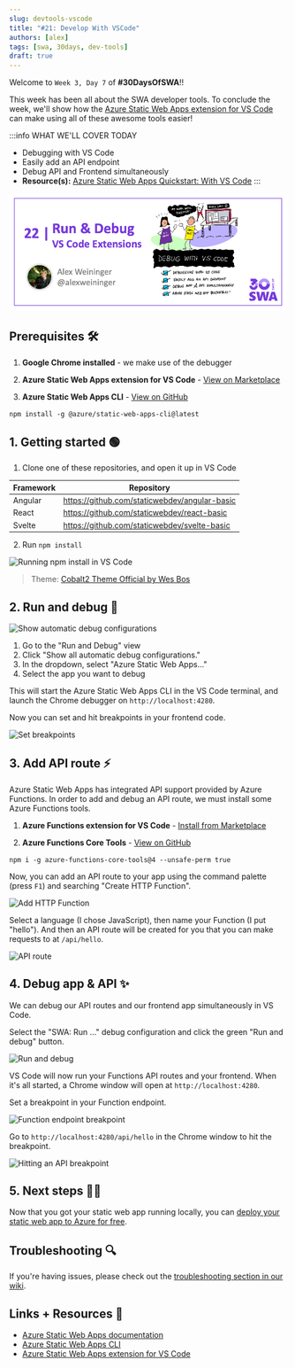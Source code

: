 ```yaml
---
slug: devtools-vscode
title: "#21: Develop With VSCode"
authors: [alex]
tags: [swa, 30days, dev-tools]
draft: true 
---
```


Welcome to `Week 3, Day 7` of **#30DaysOfSWA**!! 

This week has been all about the SWA developer tools. To conclude the week, we'll show how the [Azure Static Web Apps extension for VS Code](https://marketplace.visualstudio.com/items?itemName=ms-azuretools.vscode-azurestaticwebapps) can make using all of these awesome tools easier!


:::info WHAT WE'LL COVER TODAY
 * Debugging with VS Code
 * Easily add an API endpoint
 * Debug API and Frontend simultaneously
 * **Resource(s):** [Azure Static Web Apps Quickstart: With VS Code](https://docs.microsoft.com/en-us/azure/static-web-apps/getting-started?tabs=vanilla-javascript)
:::

![](../static/img/series/21-banner.png)


## Prerequisites 🛠️

1. **Google Chrome installed** - we make use of the debugger

2. **Azure Static Web Apps extension for VS Code** - [View on Marketplace](https://marketplace.visualstudio.com/items?itemName=ms-azuretools.vscode-azurestaticwebapps)

3. **Azure Static Web Apps CLI** - [View on GitHub](https://github.com/Azure/static-web-apps-cli)

```
npm install -g @azure/static-web-apps-cli@latest
```

## 1. Getting started 🟢

1. Clone one of these repositories, and open it up in VS Code

 
| Framework | Repository |
|---|---|
Angular | https://github.com/staticwebdev/angular-basic
React | https://github.com/staticwebdev/react-basic
Svelte | https://github.com/staticwebdev/svelte-basic

2. Run `npm install`

![Running npm install in VS Code](https://dev-to-uploads.s3.amazonaws.com/uploads/articles/c00m73mzlt49kkwl4iiw.png)
> Theme: [Cobalt2 Theme Official by Wes Bos](https://marketplace.visualstudio.com/items?itemName=wesbos.theme-cobalt2)

## 2. Run and debug 🐞

![Show automatic debug configurations](https://dev-to-uploads.s3.amazonaws.com/uploads/articles/pahznac0f8cjqt8haifb.png)
 
1. Go to the "Run and Debug" view
2. Click "Show all automatic debug configurations."
2. In the dropdown, select "Azure Static Web Apps..."
3. Select the app you want to debug

This will start the Azure Static Web Apps CLI in the VS Code terminal, and launch the Chrome debugger on `http://localhost:4280`.

Now you can set and hit breakpoints in your frontend code. 

![Set breakpoints](https://dev-to-uploads.s3.amazonaws.com/uploads/articles/aprutdzi9opkbegdnf2p.png)
 
## 3. Add API route ⚡️

Azure Static Web Apps has integrated API support provided by Azure Functions. In order to add and debug an API route, we must install some Azure Functions tools.

1. **Azure Functions extension for VS Code** - [Install from Marketplace](https://marketplace.visualstudio.com/items?itemName=ms-azuretools.vscode-azurefunctions)

2. **Azure Functions Core Tools** - [View on GitHub](https://github.com/Azure/azure-functions-core-tools)

```
npm i -g azure-functions-core-tools@4 --unsafe-perm true
```

Now, you can add an API route to your app using the command palette (press `F1`) and searching "Create HTTP Function".

![Add HTTP Function](https://user-images.githubusercontent.com/12476526/169424449-3a10a9a0-025f-4fa3-b15f-294846fb0291.png)

Select a language (I chose JavaScript), then name your Function (I put "hello"). And then an API route will be created for you that you can make requests to at `/api/hello`.

![API route](https://dev-to-uploads.s3.amazonaws.com/uploads/articles/emd9wo9q26m51aboyydd.png)

## 4. Debug app & API ✨
 
We can debug our API routes and our frontend app simultaneously in VS Code.

Select the "SWA: Run ..." debug configuration and click the green "Run and debug" button.

![Run and debug](https://dev-to-uploads.s3.amazonaws.com/uploads/articles/234k0e1p9jzmtyeeli56.png)

VS Code will now run your Functions API routes and your frontend. When it's all started, a Chrome window will open at `http://localhost:4280`.

Set a breakpoint in your Function endpoint.

![Function endpoint breakpoint](https://dev-to-uploads.s3.amazonaws.com/uploads/articles/89kolpnqbsrqysh661ep.png)

Go to `http://localhost:4280/api/hello` in the Chrome window to hit the breakpoint.
 
![Hitting an API breakpoint](https://dev-to-uploads.s3.amazonaws.com/uploads/articles/2q8zt9j70wz4dr5h3mcm.png)

## 5. Next steps 🏃‍♀️

Now that you got your static web app running locally, you can [deploy your static web app to Azure for free](https://docs.microsoft.com/en-us/azure/static-web-apps/getting-started?tabs=react).

## Troubleshooting 🔍

If you're having issues, please check out the [troubleshooting section in our wiki](https://github.com/microsoft/vscode-azurestaticwebapps/wiki/Guide:-Debugging-a-Static-Web-App-with-VS-Code#troubleshooting-).

## Links + Resources 🔗

* [Azure Static Web Apps documentation](https://docs.microsoft.com/en-us/azure/static-web-apps/)
* [Azure Static Web Apps CLI](https://github.com/Azure/static-web-apps-cli)
* [Azure Static Web Apps extension for VS Code](https://marketplace.visualstudio.com/items?itemName=ms-azuretools.vscode-azurestaticwebapps)
